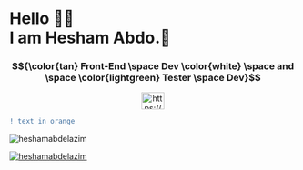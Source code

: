 <h1> Hello 👋🤓 <br/> I am Hesham Abdo.🫡</h1>
<h3 align="center">$${\color{tan} Front-End \space Dev \color{white} \space and \space \color{lightgreen} Tester \space Dev}$$ </h3>

<p align="center" >
<a href="https://linkedin.com/in/https://linkedin.com/in/hesham-abdelazim-kamel" target="blank"><img align="center" src="https://raw.githubusercontent.com/rahuldkjain/github-profile-readme-generator/master/src/images/icons/Social/linked-in-alt.svg" alt="https://www.linkedin.com/in/noor-elgendy-0aa84b207/" height="30" width="40" /></a>
</p>



```diff
! text in orange
```
<p align="left" color:"red"> <img src="https://komarev.com/ghpvc/?username=heshamabdelazim&label=Profile%20views&color=0e75b6&style=flat" alt="heshamabdelazim" /> </p>

<p align="left"> <a href="https://github.com/ryo-ma/github-profile-trophy"><img src="https://github-profile-trophy.vercel.app/?username=heshamabdelazim" alt="heshamabdelazim" /></a> </p>

<!--
**heshamabdelazim/heshamabdelazim** is a ✨ _special_ ✨ repository because its `README.md` (this file) appears on your GitHub profile.

Here are some ideas to get you started:

- 🔭 I’m currently working on ...
- 🌱 I’m currently learning ...
- 👯 I’m looking to collaborate on ...
- 🤔 I’m looking for help with ...
- 💬 Ask me about ...
- 📫 How to reach me: ...
- 😄 Pronouns: ...
- ⚡ Fun fact: ...
-->
